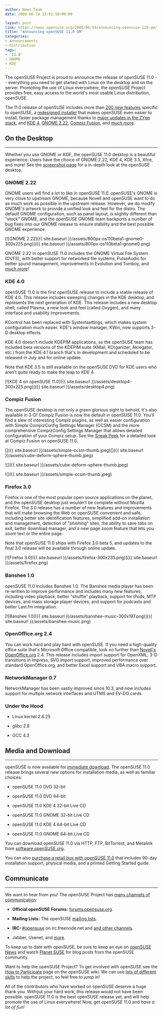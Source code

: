```yaml
---
author: News Team
date: 2008-06-19 13:02:50+00:00

layout: post
link: https://news.opensuse.org/2008/06/19/announcing-opensuse-110-gm/
title: "Announcing openSUSE 11.0 GM"
categories:
- Announcements
- Distribution
tags:
- '11.0'
- GNOME
- KDE
---
```

The openSUSE Project is proud to announce the release of openSUSE 11.0 -- everything you need to get started with Linux on the desktop and on the server. Promoting the use of Linux everywhere, the openSUSE Project provides free, easy access to the world's most usable Linux distribution, openSUSE.

The 11.0 release of openSUSE includes more than [200 new features](http://en.opensuse.org/Testing:Features_11.0) specific to openSUSE, a [redesigned installer](https://news.opensuse.org/2008/06/05/sneak-peeks-at-opensuse-110-new-installer-with-stephan-kulow/) that makes openSUSE even easier to install, faster package management thanks to [major updates in the ZYpp stack](https://news.opensuse.org/2008/06/06/sneak-peeks-at-opensuse-110-package-management-with-duncan-mac-vicar/), and [KDE 4](https://news.opensuse.org/2008/06/17/sneak-peeks-at-opensuse-110-kde-with-stephan-binner/), [GNOME 2.22](https://news.opensuse.org/2008/06/18/sneak-peeks-at-opensuse-110-talking-gnome-with-vincent-untz/), [Compiz Fusion](https://news.opensuse.org/2008/06/07/sneak-peeks-at-opensuse-110-compiz-with-dennis-kasprzyk/), and [much more](https://news.opensuse.org/2008/06/19/sneak-peeks-at-opensuse-110-a-plethora-of-improvements/).



## On the Desktop




* * *

Whether you use GNOME or KDE, the openSUSE 11.0 desktop is a beautiful experience. Users have the choice of GNOME 2.22, KDE 4, KDE 3.5, Xfce, and more! See the [screenshot page](http://en.opensuse.org/Screenshots/openSUSE_11.0) for a in-depth look at the openSUSE desktop.



### GNOME 2.22


GNOME users will find a lot to like in openSUSE 11.0. openSUSE's GNOME is very close to upstream GNOME, because Novell and openSUSE want to do as much work as possible in the upstream release. However, we do modify GNOME's artwork to provide a unified look and feel for the distro. The default GNOME configuration, such as panel layout, is slightly different than "stock" GNOME, and the openSUSE GNOME team backports a number of bug fixes into our GNOME release to ensure stability and the best possible GNOME experience.


[![GNOME 2.22]({{ site.baseurl }}/assets/800px-os110beta1-gnome0-300x225.png)]({{ site.baseurl }}/assets/800px-os110beta1-gnome0.png)


GNOME 2.22 in openSUSE 11.0 includes the GNOME Virtual File System (GVFS), with better support for networked file systems, PulseAudio for better sound management, improvements in Evolution and Tomboy, and [much more](https://news.opensuse.org/2008/06/18/sneak-peeks-at-opensuse-110-talking-gnome-with-vincent-untz/)!


### KDE 4.0


openSUSE 11.0 is the first openSUSE release to include a stable release of KDE 4.0. This release includes sweeping changes in the KDE desktop, and represents the next generation of KDE. This release includes a new desktop shell, called Plasma, a new look and feel (called Oxygen), and many interface and usability improvements.

KControl has been replaced with Systemsettings, which makes system configuration much easier. KDE's window manager, KWin, now supports 3-D desktop effects.

KDE 4.0 doesn't include KDEPIM applications, so the openSUSE team has included beta versions of the KDEPIM suite (KMail, KOrganizer, Akregator, etc.) from the KDE 4.1 branch that's in development and scheduled to be released in July and for online update.

Note that KDE 3.5 is still available on the openSUSE DVD for KDE users who aren't quite ready to make the leap to KDE 4.


[![KDE 4 on openSUSE 11.0]({{ site.baseurl }}/assets/desktop4-300x225.png)]({{ site.baseurl }}/assets/desktop4.png)





### Compiz Fusion


The openSUSE desktop is not only a green glorious sight to behold, it's also available in 3-D! Compiz Fusion is now the default in openSUSE 11.0. You'll find a slew of interesting Compiz plugins, as well as easier configuration with Simple CompizConfig Settings Manager (CCSM) and the more comprehensive CompizConfig Settings Manager that allows detailed configuration of your Compiz setup. See the [Sneak Peek](https://news.opensuse.org/2008/06/07/sneak-peeks-at-opensuse-110-compiz-with-dennis-kasprzyk/) for a detailed look at Compiz Fusion on openSUSE 11.0.


[]({{ site.baseurl }}/assets/simple-ccsm-thumb.jpeg)[]({{ site.baseurl }}/assets/cube-deform-sphere-thumb.jpeg)




![]({{ site.baseurl }}/assets/cube-deform-sphere-thumb.jpeg)




![]({{ site.baseurl }}/assets/simple-ccsm-thumb.jpeg)





### Firefox 3.0


Firefox is one of the most popular open source applications on the planet, and the openSUSE desktop just wouldn't be complete without Mozilla Firefox. The 3.0 release has a number of new features and improvements that will make browsing the Web on openSUSE convenient and safe, including better site identification features, simplified add-on installation and management, detection of "phishing" sites, the ability to save tabs on exit, better download manager, and a new page zoom feature that lets you zoom text or the entire page.

Note that openSUSE 11.0 ships with Firefox 3.0 beta 5, and updates to the final 3.0 release will be available through online update.


[![Firefox 3.0]({{ site.baseurl }}/assets/firefox-300x235.png)]({{ site.baseurl }}/assets/firefox.png)





### Banshee 1.0


openSUSE 11.0 includes Banshee 1.0. The Banshee media player has been re-written to improve performance and includes many new features, including video playback, better "shuffle" playback, support for iPods, MTP devices, and mass storage player devices, and support for podcasts and better Last.fm integration.



[![Banshee 1.0]({{ site.baseurl }}/assets/banshee-music-300x197.png)]({{ site.baseurl }}/assets/banshee-music.png)





### OpenOffice.org 2.4


You can work hard and play hard with openSUSE. If you need a high-quality office suite that's Microsoft Office compatible, look no further than [Novell's OpenOffice.org](http://go-oo.org/discover/) 2.4. This release includes import support for OpenXML, 3-D transitions in Impress, SVG import support, improved performance over standard OpenOffice.org, and better Excel support and VBA macro support.


### NetworkManager 0.7


NetworkManager has been vastly improved since 10.3, and now includes support for multiple network interfaces and UTMS and EV-DO cards.


### Under the Hood





	
  * Linux kernel 2.6.25

	
  * glibc 2.8

	
  * GCC 4.3




## Media and Download




* * *

openSUSE is now available for [immediate download](http://software.opensuse.org/). The openSUSE 11.0 release brings several new options for installation media, as well as familiar choices:



	
  * openSUSE 11.0 DVD 32-bit

	
  * openSUSE 11.0 DVD 64-bit

	
  * openSUSE 11.0 KDE 4 32-bit Live CD

	
  * openSUSE 11.0 GNOME 32-bit Live CD

	
  * openSUSE 11.0 KDE 4 64-bit Live CD

	
  * openSUSE 11.0 GNOME 64-bit Live CD


You can download openSUSE 11.0 via HTTP, FTP, BitTorrent, and Metalink from [software.openSUSE.org](http://software.openSUSE.org).

You can also [purchase a retail box with openSUSE 11.0](http://en.opensuse.org/Buy_openSUSE) that includes 90-day installation support, physical media, and a printed Getting Started guide.


## Communicate




* * *

We want to hear from you! The openSUSE Project has [many channels of communication](http://en.opensuse.org/Communicate):



	
  * **Official openSUSE Forums:** [forums.opensuse.org](http://forums.opensuse.org/).

	
  * **Mailing Lists:** The openSUSE [mailing lists](http://en.opensuse.org/Communicate/Mailinglists).

	
  * **IRC:** [#opensuse](irc://irc.freenode.net/opensuse) on irc.freenode.net and [and other channels](http://en.opensuse.org/Communicate/IRC).

	
  * Jabber, Usenet, and [more](http://en.opensuse.org/Communicate).


To keep up to date with openSUSE, be sure to keep an eye on [openSUSE News](https://news.opensuse.org/) and watch [Planet SUSE](http://www.planetsuse.org/) for blog posts from the openSUSE community.

Want to help the openSUSE Project? To get involved with openSUSE see the [How to Participate](http://en.opensuse.org/How_to_Participate) page on the openSUSE wiki. We can use [lots of different skills](http://en.opensuse.org/How_to_Participate#What_skills_are_necessary.3F) to help the project, so feel free to jump in!

All of the contributors who have worked on openSUSE deserve a huge thank you. Without your hard work, this release would not have been possible. openSUSE 11.0 is the best openSUSE release yet, and will help promote the use of Linux everywhere! Now, get openSUSE 11.0 and _have a lot of fun!_		

